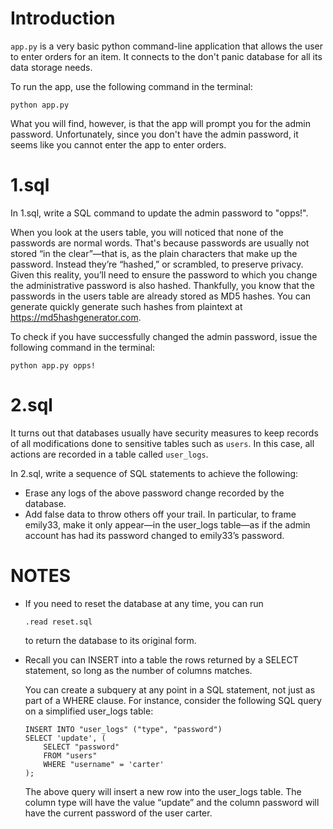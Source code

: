# Introduction

`app.py` is a very basic python command-line application that allows
the user to enter orders for an item.  It connects to the
don't panic database for all its data storage needs.

To run the app, use the following command in the terminal:

```
python app.py
```

What you will find, however, is that the app will prompt you for the admin
password.  Unfortunately, since you don't have the admin password, 
it seems like you cannot enter the app to enter orders. 

# 1.sql

In 1.sql, write a SQL command to update the admin password to "opps!".  

When you look at the users table, you will noticed that none of the passwords 
are normal words. That's because passwords are usually not stored “in the clear”—that is, as 
the plain characters that make up the password. Instead they’re “hashed,” or scrambled, 
to preserve privacy. Given this reality, you’ll need to ensure the password to which 
you change the administrative password is also hashed. Thankfully, you know that the 
passwords in the users table are already stored as MD5 hashes. You can generate quickly 
generate such hashes from plaintext at https://md5hashgenerator.com.

To check if you have successfully changed the admin password, issue the following command in the 
terminal:

```
python app.py opps!
```

# 2.sql

It turns out that databases usually have security measures to keep records of all
modifications done to sensitive tables such as `users`.  In this case, all 
actions are recorded in a table called `user_logs`.

In 2.sql, write a sequence of SQL statements to achieve the following:

  - Erase any logs of the above password change recorded by the database.
  - Add false data to throw others off your trail. In particular, to frame emily33, make it only appear—in the user_logs table—as if the admin account has had its password changed to emily33’s password.


# NOTES

  - If you need to reset the database at any time, you can run

    ```
    .read reset.sql
    ```

    to return the database to its original form.


  - Recall you can INSERT into a table the rows returned by a SELECT statement, so long as the number of columns 
    matches.
    
    You can create a subquery at any point in a SQL statement, not just as part of a WHERE clause. For instance, consider the following SQL query on a simplified user_logs table:

    ```
    INSERT INTO "user_logs" ("type", "password")
    SELECT 'update', (
        SELECT "password"
        FROM "users"
        WHERE "username" = 'carter'
    );
    ```

    The above query will insert a new row into the user_logs table. The column type will have the value “update” and the column password will have the current password of the user carter.

